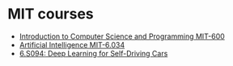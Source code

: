 # MIT courses
* [Introduction to Computer Science and Programming MIT-600](https://ocw.mit.edu/courses/electrical-engineering-and-computer-science/6-00-introduction-to-computer-science-and-programming-fall-2008/index.htm)
* [Artificial Intelligence MIT-6.034](https://ocw.mit.edu/courses/electrical-engineering-and-computer-science/6-034-artificial-intelligence-fall-2010/)
* [6.S094: Deep Learning for Self-Driving Cars](https://selfdrivingcars.mit.edu/deeptraffic/)
